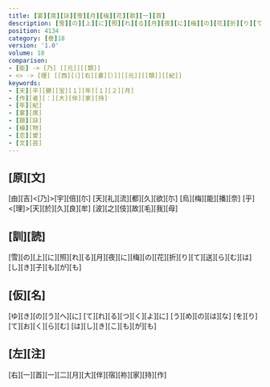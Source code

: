 ```yaml
---
title: [宴][席][詠][雪][月][梅][花][歌][一][首]
description: [雪][の][上][に][照][れ][る][月][夜][に][梅][の][花][折][り][て][送][ら][む][は][し][き][子][も][が][も]
position: 4134
category: [巻]18
version: '1.0'
volume: 18
comparison:
- [能] -> [乃] [[元]][[類]]
- <> -> [理] [[西][（][右][書][）]][[元]][[類]][[紀]]
keywords:
- [天][平][勝][宝][１][年][１][２][月]
- [作][者][：][大][伴][家][持]
- [年][紀]
- [宴][席]
- [題][詠]
- [植][物]
- [恋][愛]
- [文][芸]
---
```


## [原][文]

[由][吉]<[乃]>[宇][倍][尓] [天][礼][流][都][久][欲][尓] [烏][梅][能][播][奈] [乎]<[理]>[天][於][久][良][牟] [波][之][伎][故][毛][我][母]

## [訓][読]

[雪][の][上][に][照][れ][る][月][夜][に][梅][の][花][折][り][て][送][ら][む][は][し][き][子][も][が][も]

## [仮][名]

[ゆ][き][の][う][へ][に] [て][れ][る][つ][く][よ][に] [う][め][の][は][な] [を][り][て][お][く][ら][む] [は][し][き][こ][も][が][も]

## [左][注]

[右][一][首][一][二][月][大][伴][宿][祢][家][持][作]
